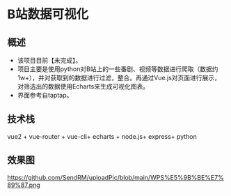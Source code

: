 # B站数据可视化

## 概述

- 该项目目前【未完成】。
- 项目主要是使用python对B站上的一些番剧、视频等数据进行爬取（数据约1w+），并对获取到的数据进行过滤，整合。再通过Vue.js对页面进行展示，对筛选出的数据使用Echarts来生成可视化图表。
- 界面参考自taptap。

## 技术栈

vue2 + vue-router + vue-cli+ echarts + node.js+ express+ python

## 效果图

https://github.com/SendRM/uploadPic/blob/main/WPS%E5%9B%BE%E7%89%87.png
